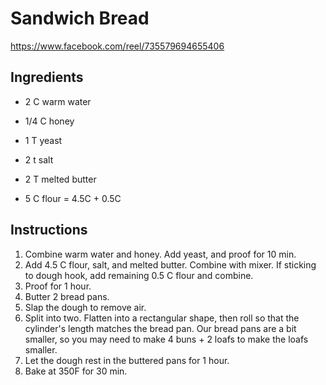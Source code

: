 # Sandwich Bread

<https://www.facebook.com/reel/735579694655406>

## Ingredients

* 2 C warm water
* 1/4 C honey
* 1 T yeast

* 2 t salt
* 2 T melted butter
  
* 5 C flour = 4.5C + 0.5C

## Instructions

1. Combine warm water and honey.  Add yeast, and proof for 10 min.
2. Add 4.5 C flour, salt, and melted butter. Combine with mixer. If sticking to dough hook, add remaining 0.5 C flour and combine.
3. Proof for 1 hour.
4. Butter 2 bread pans.
5. Slap the dough to remove air.
6. Split into two. Flatten into a rectangular shape, then roll so that the cylinder's length matches the bread pan. Our bread pans are a bit smaller, so you may need to make 4 buns + 2 loafs to make the loafs smaller.
7. Let the dough rest in the buttered pans for 1 hour.
8. Bake at 350F for 30 min.

[//]: # ( Source from Facebook Reel )
